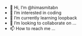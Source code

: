 - 👋 Hi, I’m @himasmitabn
- 👀 I’m interested in coding
- 🌱 I’m currently learning loopback
- 💞️ I’m looking to collaborate on ...
- 📫 How to reach me ...

<!---
himasmitabn/himasmitabn is a ✨ special ✨ repository because its `README.md` (this file) appears on your GitHub profile.
You can click the Preview link to take a look at your changes.
--->
